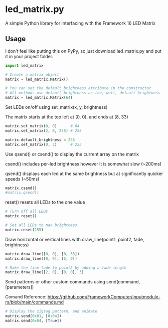 # led_matrix.py
A simple Python library for interfacing with the Framework 16 LED Matrix

## Usage

I don't feel like putting this on PyPy, so just download led_matrix.py and put it in your project folder.
``` python
import led_matrix

# Create a matrix object
matrix = led_matrix.Matrix()

# You can set the default_brightness attribute in the constructor
# All methods use default_brightness as the, well, default brightness
matrix = led_matrix.Matrix(64)
```
Set LEDs on/off using set_matrix(x, y, brightness)

The matrix starts at the top left at (0, 0), and ends at (8, 33)
```python
matrix.set_matrix(0, 0)      # 64
matrix.set_matrix(2, 0, 255) # 255

matrix.default_brightness = 255
matrix.set_matrix(0, 3)      # 255
```
Use qsend() or csend() to display the current array on the matrix

csend() includes per-led brightness however it is somewhat slow (~200ms)

qsend() displays each led at the same  brightness but at significantly quicker speeds (~50ms)
```python
matrix.csend()
#matrix.qsend()
```

reset() resets all LEDs to the one value

```python
# Turn off all LEDs
matrix.reset()

# Set all LEDs to max brightness
matrix.reset(255)
```

Draw horizontal or vertical lines with draw_line(point1, point2, fade, brightness)
```python
matrix.draw_line([0, 0], [0, 33])
matrix.draw_line([0, 9], [5, 9])

# Make the line fade to point2 by adding a fade length
matrix.draw_line([2, 0], [8, 0], 3)
```

Send patterns or other custom commands using send(command, [parameters])

Comand Reference: https://github.com/FrameworkComputer/inputmodule-rs/blob/main/commands.md
```python
# Display the zigzag pattern, and animate
matrix.send(0x01, [0x04])
matrix.send(0x04, [True])
```

